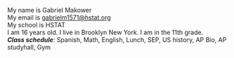 My name is Gabriel Makower   
My email is gabrielm1571@hstat.org  
My school is HSTAT  
I am 16 years old. I live in Brooklyn New York. I am in the 11th grade.  
_**Class schedule**_: Spanish, Math, English, Lunch, SEP, US history, AP Bio, AP studyhall, Gym  

